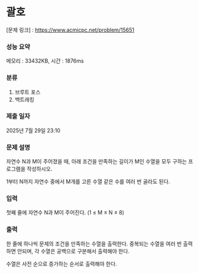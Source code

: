 # 괄호

[문제 링크] : https://www.acmicpc.net/problem/15651

### 성능 요약

메모리 : 33432KB, 시간 : 1876ms

### 분류
1. 브루트 포스
2. 백트래킹

### 제출 일자

2025년 7월 29일 23:10

### 문제 설명

<p>
자연수 N과 M이 주어졌을 때, 아래 조건을 만족하는 길이가 M인 수열을 모두 구하는 프로그램을 작성하시오.

1부터 N까지 자연수 중에서 M개를 고른 수열
같은 수를 여러 번 골라도 된다.
</p>

### 입력

<p>
첫째 줄에 자연수 N과 M이 주어진다. (1 ≤ M ≤ N ≤ 8)
</p>

### 출력

<p>
한 줄에 하나씩 문제의 조건을 만족하는 수열을 출력한다. 중복되는 수열을 여러 번 출력하면 안되며, 각 수열은 공백으로 구분해서 출력해야 한다.

수열은 사전 순으로 증가하는 순서로 출력해야 한다.
</p>